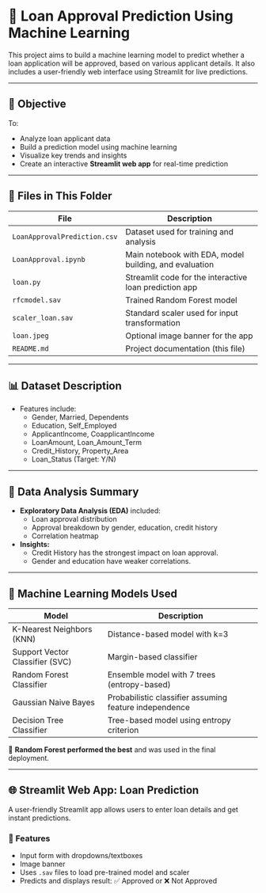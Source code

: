 # 🏦 Loan Approval Prediction Using Machine Learning

This project aims to build a machine learning model to predict whether a loan application will be approved, based on various applicant details. It also includes a user-friendly web interface using Streamlit for live predictions.

---

## 🎯 Objective

To:
- Analyze loan applicant data
- Build a prediction model using machine learning
- Visualize key trends and insights
- Create an interactive **Streamlit web app** for real-time prediction

---

## 📁 Files in This Folder

| File | Description |
|------|-------------|
| `LoanApprovalPrediction.csv` | Dataset used for training and analysis |
| `LoanApproval.ipynb` | Main notebook with EDA, model building, and evaluation |
| `loan.py` | Streamlit code for the interactive loan prediction app |
| `rfcmodel.sav` | Trained Random Forest model |
| `scaler_loan.sav` | Standard scaler used for input transformation |
| `loan.jpeg` | Optional image banner for the app |
| `README.md` | Project documentation (this file) |

---

## 📊 Dataset Description

- Features include:
  - Gender, Married, Dependents
  - Education, Self_Employed
  - ApplicantIncome, CoapplicantIncome
  - LoanAmount, Loan_Amount_Term
  - Credit_History, Property_Area
  - Loan_Status (Target: Y/N)

---

## 🔎 Data Analysis Summary

- **Exploratory Data Analysis (EDA)** included:
  - Loan approval distribution
  - Approval breakdown by gender, education, credit history
  - Correlation heatmap
- **Insights:**
  - Credit History has the strongest impact on loan approval.
  - Gender and education have weaker correlations.

---

## 🤖 Machine Learning Models Used

| Model                    | Description                               |
|--------------------------|-------------------------------------------|
| K-Nearest Neighbors (KNN)| Distance-based model with k=3             |
| Support Vector Classifier (SVC) | Margin-based classifier              |
| Random Forest Classifier | Ensemble model with 7 trees (entropy-based) |
| Gaussian Naive Bayes     | Probabilistic classifier assuming feature independence |
| Decision Tree Classifier | Tree-based model using entropy criterion  |

📌 **Random Forest performed the best** and was used in the final deployment.

---

## 🌐 Streamlit Web App: Loan Prediction

A user-friendly Streamlit app allows users to enter loan details and get instant predictions.

### 🔧 Features
- Input form with dropdowns/textboxes
- Image banner
- Uses `.sav` files to load pre-trained model and scaler
- Predicts and displays result: ✅ Approved or ❌ Not Approved

